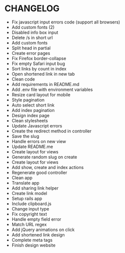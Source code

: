 # CHANGELOG

* Fix javascript input errors code (support all browsers)
* Add custom fonts (2)
* Disabled info box input
* Delete /s in short url
* Add custom fonts
* Split head in partial
* Create error pages
* Fix Firefox border-collapse
* Fix empty Safari input bug
* Sort links by count in index
* Open shortened link in new tab
* Clean code
* Add requirements in README.md
* Add .env file with environment variables
* Resize card layout for mobile
* Style pagination
* Auto select short link
* Add index pagination
* Design index page
* Clean stylesheets
* Update Javascript errors
* Create the redirect method in controller
* Save the slug
* Handle errors on new view
* Update README.me
* Create layout for views
* Generate random slug on create
* Create layout for views
* Add show, create and index actions
* Regenerate good controller
* Clean app
* Translate app
* Add sharing link helper
* Create link model
* Setup rails app
* Include clipboard.js
* Change input type
* Fix copyright text
* Handle empty field error
* Match URL regex
* Add jQuery animations on click
* Add shortened link design
* Complete meta tags
* Finish design website
